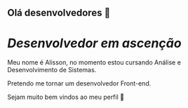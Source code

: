 ## Olá desenvolvedores 👋

# *Desenvolvedor em ascenção*


Meu nome é Alisson, no momento estou cursando Análise e Desenvolvimento de Sistemas.

Pretendo me tornar um desenvolvedor Front-end.

Sejam muito bem vindos ao meu perfil 👋




